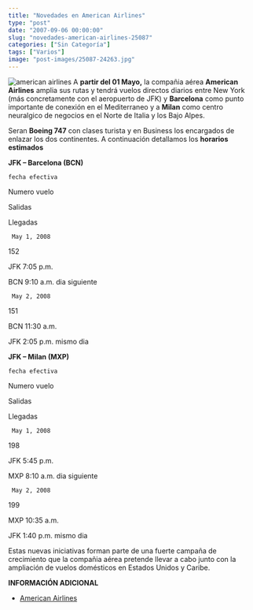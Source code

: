 ```yaml
---
title: "Novedades en American Airlines"
type: "post"
date: "2007-09-06 00:00:00"
slug: "novedades-american-airlines-25087"
categories: ["Sin Categoría"]
tags: ["Varios"]
image: "post-images/25087-24263.jpg"
---
```


![american airlines](post-images/25087-24263.jpg "american airlines") A **partir del 01 Mayo,**  la compañia aérea **American Airlines** amplia sus rutas y tendrá vuelos directos diarios entre New York (más concretamente con el aeropuerto de JFK) y **Barcelona** como punto importante de conexión en el Mediterraneo y a **Milan** como centro neuralgico de negocios en el Norte de Italia y los Bajo Alpes.

Seran **Boeing 747** con clases turista y en Business los encargados de enlazar los dos continentes. A continuación detallamos los **horarios estimados**

**JFK – Barcelona (BCN)**

    fecha efectiva

  Numero vuelo

  Salidas

  Llegadas

     May 1, 2008

   152

   JFK 7:05 p.m.

   BCN 9:10 a.m. dia siguiente

     May 2, 2008

   151

   BCN 11:30 a.m.

   JFK 2:05 p.m. mismo dia

   **JFK – Milan (MXP)**

    fecha efectiva

  Numero vuelo

  Salidas

  Llegadas

     May 1, 2008

   198

   JFK 5:45 p.m.

   MXP 8:10 a.m. dia siguiente

     May 2, 2008

   199

   MXP 10:35 a.m.

   JFK 1:40 p.m. mismo dia

   Estas nuevas iniciativas forman parte de una fuerte campaña de crecimiento que la compañia aérea pretende llevar a cabo junto con la ampliación de vuelos domésticos en Estados Unidos y Caribe.

**INFORMACIÓN ADICIONAL**

- [American Airlines](http://www.americanairlines.es/index.jhtml;jsessionid=BU4YCN0NI4RD3EAJJN3U1DMQBFFXOVMD)